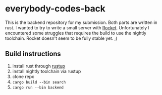 # everybody-codes-back

This is the backend repository for my submission.
Both parts are written in rust. I wanted to try to write a small server
with [Rocket](https://rocket.rs/). Unfortunately I encountered some struggles
that requires the build to use the nightly toolchain. Rocket doesn't seem to be
fully stable yet. ;)

## Build instructions
1. install rust through [rustup](https://rustup.rs/)
2. install nightly toolchain via rustup
3. clone repo
4. `cargo build --bin search`
5. `cargo run --bin backend`
